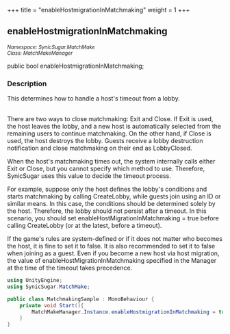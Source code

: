 +++
title = "enableHostmigrationInMatchmaking"
weight = 1
+++
## enableHostmigrationInMatchmaking
<small>*Namespace: SynicSugar.MatchMake* <br>
*Class: MatchMakeManager* </small>

public bool enableHostmigrationInMatchmaking;




### Description
This determines how to handle a host's timeout from a lobby.<br><br>

There are two ways to close matchmaking: Exit and Close. If Exit is used, the host leaves the lobby, and a new host is automatically selected from the remaining users to continue matchmaking. On the other hand, if Close is used, the host destroys the lobby. Guests receive a lobby destruction notification and close matchmaking on their end as LobbyClosed.<br>

When the host's matchmaking times out, the system internally calls either Exit or Close, but you cannot specify which method to use. Therefore, SynicSugar uses this value to decide the timeout process.<br>

For example, suppose only the host defines the lobby's conditions and starts matchmaking by calling CreateLobby, while guests join using an ID or similar means. In this case, the conditions should be determined solely by the host. Therefore, the lobby should not persist after a timeout. In this scenario, you should set enableHostMigrationInMatchmaking = true before calling CreateLobby (or at the latest, before a timeout).<br>

If the game's rules are system-defined or if it does not matter who becomes the host, it is fine to set it to false. It is also recommended to set it to false when joining as a guest. Even if you become a new host via host migration, the value of enableHostMigrationInMatchmaking specified in the Manager at the time of the timeout takes precedence.


```cs
using UnityEngine;
using SynicSugar.MatchMake;

public class MatchmakingSample : MonoBehaviour {
    private void Start(){
        MatchMakeManager.Instance.enableHostmigrationInMatchmaking = true;
    }
}
```